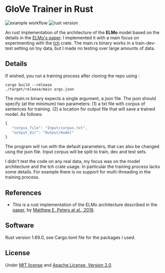 # GloVe Trainer in Rust

![example workflow](https://github.com/Sabn0/ELMo-Rs/actions/workflows/rust.yml/badge.svg)
![rust version](https://img.shields.io/badge/rust-1.69.0-blue)

An rust implementation of the architecture of the **ELMo** model based on the details in the [ELMo's paper](https://arxiv.org/pdf/1802.05365.pdf). I implemented it with a main focus on experimenting with the [tch](https://crates.io/crates/tch) crate. The main.rs binary works in a 
train-dev-test setting on toy data, but I made no testing over large amounts of data.

 ## Details
If wished, you run a training process after cloning the repo using :
 ```
 cargo build --release
./target/release/main args.json
 ```
 The *main.rs* binary expects a single argument, a json file. The json should specify (at the minimum) two parameters: (1) a txt file with corpus of sentences for training. (2) a location for output file that will save a trained model. As follows:
 ```javascript
 {
    "corpus_file": "Input/corpus.txt",
    "output_dir": "Output/model"
 }
 ```
The program will run with the default parameters, that can also be changed usng the json file. Input corpus will be split to train, dev and test sets.

I didn't test the code on any real data, my focus was on the model architecture and the tch crate usage. In particular the training process
lacks some details. For example there is no support for multi-threading in the training process.


## References
* This is a rust implementation of the ELMo architecture described in the [paper](https://aclanthology.org/N18-1202/), by <ins>Matthew E. Peters at al., 2018</ins>.


## Software
Rust version 1.69.0, see Cargo.toml file for the packages I used.


## License
Under [MIT license](...) and [Apache License, Version 2.0](...).